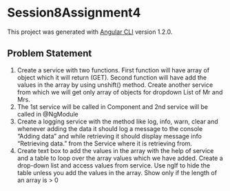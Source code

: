 # Session8Assignment4

This project was generated with [Angular CLI](https://github.com/angular/angular-cli) version 1.2.0.

## Problem Statement

1. Create a service with two functions. First function will have array of object which it
will return (GET). Second function will have add the values in the array by using
unshift() method. Create another service from which we will get only array of objects
for dropdown List of Mr and Mrs.
2. The 1st service will be called in Component and 2nd service will be called in
@NgModule
3. Create a logging service with the method like log, info, warn, clear and whenever
adding the data it should log a message to the console “Adding data” and while
retrieving it should display message info “Retrieving data.” from the Service where it
is retrieving from.
4. Create text box to add the values in the array with the help of service and a table
to loop over the array values which we have added. Create a drop-down list and
access values from service. Use ngIf to hide the table unless you add the values in the
array. Show only if the length of an array is > 0
